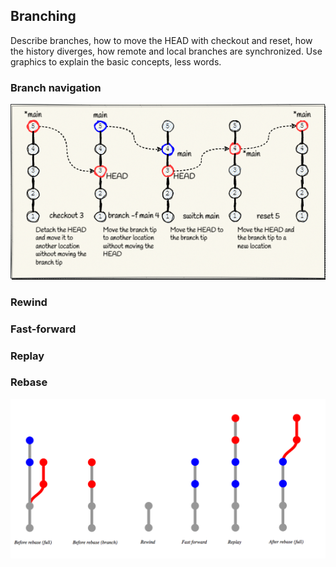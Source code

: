 ## Branching

Describe branches, how to move the HEAD with checkout and reset, how the 
history diverges, how remote and local branches are synchronized. Use 
graphics to explain the basic concepts, less words.

### Branch navigation
![Branch navigation](../Assets/images/git-branch-navigation.png)

### Rewind


### Fast-forward

### Replay

### Rebase
![Branch navigation](../Assets/images/tree-progressing-git-rebase.png)